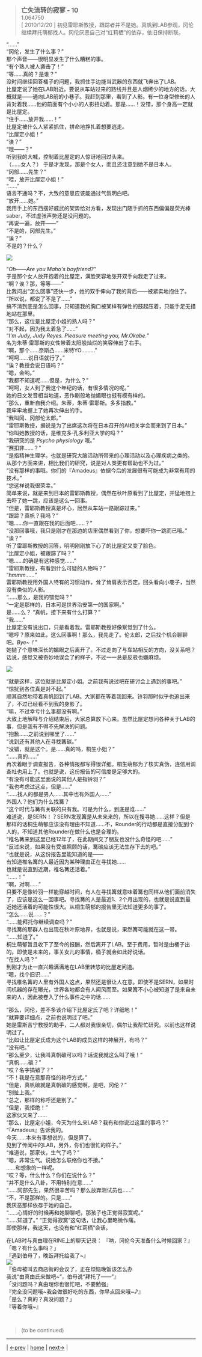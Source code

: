 > <big> **亡失流转的寂寥 - 10** </big>  
> 1.064750  
> [ 2010/12/20 ] 初见雷耶斯教授，跟踪者并不是她。真帆到LAB参观，冈伦继续拜托萌郁找人。冈伦厌恶自己对“红莉栖”的依存，依旧保持断联。  

“……”  
“冈伦，发生了什么事？”  
那个声音——很明显发生了什么糟糕的事。  
“有个熟人被人袭击了！”  
“等……真的？是谁？”  
没时间继续回答桶子的问题，我抓住手边能当武器的东西就飞奔出了LAB。  
比屋定说了她在LAB附近。要说从车站过来的路线并且是人烟稀少的地方的话，大概就是——通向LAB前的小巷子。我赶到那里，看到了人影。有一位身型修长的人背对着我……他的前面有个小小的人影扭动着。那是……！没错，那个身高一定就是比屋定。  
“住手……放开我……！”  
比屋定被什么人紧紧抓住，拼命地挣扎着想要逃走。  
“比屋定小姐！”  
“诶？”  
“哦——？”  
听到我的大喊，控制着比屋定的人惊讶地回过头来。  
（……女人？）
于是才发现，那是个女人，而且还注意到她不是日本人。  
“冈部……先生？”  
“喂，放开比屋定小姐！”  
“……”  
语言不通吗？不，大致的意思应该能通过气氛明白吧。  
“放开……她。”  
我用手上的东西摆好威武的架势给对方看，发现出门随手抓的东西偏偏是荧光棒saber，不过虚张声势还是没问题的。  
“再说一遍，放开——”  
“不是的，冈部先生。”  
“诶？”  
不是的？什么？  

![](../pics/0060-1.png)

“*Oh——Are you Maho's boyfriend?*”  
于是那个女人放开抱着的比屋定，满脸笑容地张开双手向我走了过来。  
“啊？诶？那，等等——”  
比我问出“怎么回事”还快一步，她的双手伸向了我的背后——被紧实地抱住了。  
“所以说，都说了不是了……”  
搞不清到底是怎么回事，只知道我的胸口被某样有弹性的鼓起压着，只能手足无措地站在那里。  
“那么，这位是比屋定小姐的熟人吗？”  
“对不起，因为我太着急了……”  
“*I'm Judy, Judy Reyes. Pleasure meeting you, Mr.Okabe.*”  
名为朱蒂·雷耶斯的女性带着太阳般灿烂的笑容伸出了右手。  
“啊，那个……奈斯凸……米特YO………”  
“呵呵……说日语就行了。”  
“诶？教授会说日语吗？”  
“嗯，会哟。”  
“我都不知道呢……但是，为什么？”  
“呵呵，女人到了我这个年纪的话，有很多情况的呢。”  
她的日文发音相当地道，恶作剧般地抛媚眼也挺有模有样的。  
“那么，重新自我介绍。朱蒂，朱蒂·雷耶斯。多多指教。”  
我牢牢地握上了她再次伸出的手。  
“我叫冈、冈部伦太郎。”  
“雷耶斯教授，据说是为了出席这次将在日本召开的AI相关学会而来到了日本。”  
“你叫她教授的话，是维克多·孔多利亚大学的吗？”  
“我研究的是 *Psycho physiology* 哦。”  
“赛扣非……？”  
“是指精神生理学。也就是研究大脑活动所带来的心理活动以及心理疾病之类的。  
 从那个方面来讲，相比我们的研究，说是对人类更有帮助也不为过。”  
“没有那样的事哦。你们的『Amadeus』依据今后的发展很有可能成为非常有用的技术。”  
“您这样说我很荣幸。”  
简单来说，就是来到日本的雷耶斯教授，偶然在秋叶原看到了比屋定，并猛地抱上去吓了她一跳，应该是这么一回事。  
“但是，雷耶斯教授真是坏心，居然从车站一路跟踪过来。”  
“跟踪？真帆？我吗？”  
“嗯……你一直跟在我的后面吧……？”  
“没那回事哦，我只是刚才在那边的店里偶然看到了你，想要吓你一跳而已哦。”  
“诶？”  
听了雷耶斯教授的回答，明明刚刚放下心了的比屋定又变了脸色。  
“比屋定小姐，被跟踪了吗？”  
“嗯……的确是有这种感觉……”  
“雷耶斯教授，有看到什么可疑的人物吗？”  
“*hmmm……*”  
雷耶斯教授用外国人特有的习惯动作，耸了耸肩表示否定。回头看向小巷子，当然没有类似的人影。  
“……那么，是我的错觉吗？”  
“一定是那样的，日本可是世界治安第一的国家啊。”  
是……么？
“真帆，接下来有什么打算？”  
“我……”  
比屋定没有说出口，只是看着我。雷耶斯教授好像察觉到了什么。  
“嗯哼？原来如此，这么回事啊！那么，我先走了。伦太郎，之后找个机会聊聊吧。*Bye~！*”  
她抛了个意味深长的媚眼之后离开了。不过走向了与车站相反的方向，没关系吧？话说，感觉又被奇妙地误会了的样子，不过一一总是反驳也嫌麻烦。  

![](../pics/0060-2.png)

“就是这样，这位就是比屋定小姐。之前我有说过吧在研讨会上遇到的事吧。”  
“惊扰到各位真是对不起。”  
顺其自然地带着真帆回到了LAB。大家都在等着我回来。铃羽那时似乎也追出来了，不过已经看不到我的身影了。  
“嘛，不过幸亏什么事都没有啊。”  
大致上地解释与介绍结束后，大家总算放下心来。虽然比屋定想问各种关于LAB的事，但是我有不得不先解决的问题。  
“抱歉……之前说到哪里了……”  
“说到还有其他人在寻找篝碳。”  
“没错，就是这个。是……真的吗，桐生小姐？”  
“……真的……”  
再次着眼于调查报告，各种情报都写得很详细。桐生萌郁为了核实真伪，连信用调查社也用上了。也就是说，这份报告的可信度是足够大的。  
“有没有可能这里面说的其他人是指铃羽？”  
“我也考虑过这点，但是……”  
“……找人的都是男人……其中也有外国人……”  
外国人？他们为什么找篝？  
“这个时代与篝有关联的只有我。可是为什么，到底是谁……”  
难道说，是SERN！？SERN发现篝是从未来来的，所以在搜寻她……这样？但是那样的话桐生萌郁应该没有理由不知道……不，Rounder的行动都是直接分配到个人的，不知道其他Rounder在做什么也是合理的。  
“椎名篝来到这里已经12年了，在此期间交了朋友也没什么奇怪的吧……”  
“反过来说，如果没有受谁照顾的话，篝碳应该无法生存下去的吧。”  
“也就是说，从这份报告里能知道的是——  
 有知道椎名篝的人最近因为某种理由正在寻找她……  
 也就是说直到近期，椎名篝还活着。”  
“……！”  
“啊，对啊……”  
只要不是像铃羽一样能穿越时间，有人在寻找篝就意味着篝也同样从他们面前消失了，应该是这么一回事吧。寻找篝的人是最近1、2个月出现的，也就是说直到最近她还活着的可能性很大。从桐生萌郁的报告里无法知道更多的事了。  
“怎么……说……？”  
“……能拜托你继续调查吗？”  
寻找篝的那群人也出现在秋叶原地界，也就是说，果然篝可能就在这一带。  
“……知道了。”  
桐生萌郁暂且收下了至今的报酬，然后离开了LAB。至于费用，暂时是由桶子出的。即使是未来的，事关女儿的事情，桶子就会如此好说话。  
“在找人吗？”  
到刚才为止一直兴趣满满地在LAB里转悠的比屋定问道。  
“嗯，找个旧识……”  
寻找椎名篝的人里有外国人这点，果然还是很让人在意。即使不是SERN，如果时间机器的存在曝光，世界各地都会有人闻风而至。如果篝不小心被知道了是来自未来的人，因此被卷入了什么事件之中的话……  

“那么，冈伦，差不多该介绍下比屋定氏了吧？详细地！”  
“就算要详细点，之前也说明过了吧。”  
她是雷斯吉宁教授的助手，二人都对我很亲切，偶尔让我帮忙研究。以前也这样说明过了。  
“比如让比屋定氏成为这个LAB的成员这样的神展开，有吗？”  
“没有吧。”  
“那么至少，让我叫真帆碳可以吗？话说我就这么叫了哦！”  
“真帆……碳？”  
“哎？名字搞错了？”  
“不！我是在意那奇怪的称呼方式。”  
“但是，真帆碳就是真帆碳的感觉啊，是吧，冈伦？”  
“别扯上我。”  
“总之，那样的称呼还是别了。”  
“但是，我拒绝！”  
这家伙又来了……  
“那么，比屋定小姐，今天为什么来LAB？我有和你说过这里的事吗？”  
“『Amadeus』告诉我的。  
 今天……本来有事想说的，但是算了。  
 见到了传闻中的LAB，另外，你们也很忙的样子。”  
“难道说，那家伙，生气了吗？”  
“嗯，非常生气。说她怎么联络你也不接。”  
……和想象的一样呢。  
“哎？等，什么什么？你们在说什么？”  
“并不是什么八卦，不用特别在意……”  
“……冈部先生，果然很辛苦吗？那么放弃测试员也……”  
“不，不是那样的。只是……”  
我厌恶那样依存于她的自己。  
“……心情好的时候再和她聊聊吧，那孩子也正觉得寂寞呢。”  
“……知道了。”
“正觉得寂寞”这句话，让我心里略微作痛。  
即使那样，我这天，也没有和“红莉栖”会话。  

在LAB时与真由理在RINE上的聊天记录：
『呐，冈伦今天准备什么时候回家？』  
「嗯？有什么事吗？」  
『遇到伯母了，晚饭拜托给我了~』  
![](../pics/emojis/Okarin-ha.png)  
『伯母被叫去商店街的会议了，正在烦恼晚饭该怎么办  
 我说“由真由氏来做吧~”，伯母说“拜托了——”』  
「没问题吗？真由理你也很忙吧，不要勉强」  
『完全没问题哦~我会做很好吃的东西，你早点回来哦~♪』  
「是么？真的？真没问题？」  
『等着你哦~』  


<br/>

> (to be continued)
---

| [←prev](./0059) | [home](../../) | [next→](./0061) |
